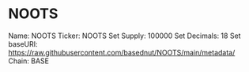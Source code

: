 # NOOTS

Name: NOOTS
Ticker: NOOTS
Set Supply: 100000
Set Decimals: 18
Set baseURI: https://raw.githubusercontent.com/basednut/NOOTS/main/metadata/
Chain: BASE
